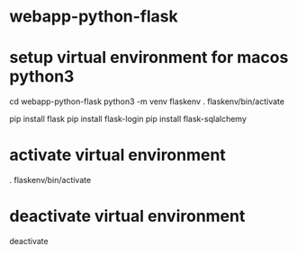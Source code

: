# webapp-python-flask

# setup virtual environment for macos python3
cd webapp-python-flask
python3 -m venv flaskenv
. flaskenv/bin/activate

pip install flask
pip install flask-login
pip install flask-sqlalchemy

# activate virtual environment
. flaskenv/bin/activate

# deactivate virtual environment
deactivate
